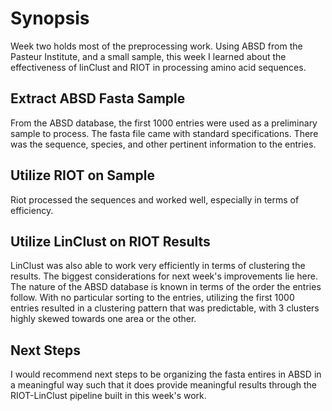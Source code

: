 # Synopsis
Week two holds most of the preprocessing work. Using ABSD from the Pasteur Institute, and a small sample, this week I learned about the effectiveness
of linClust and RIOT in processing amino acid sequences. 

## Extract ABSD Fasta Sample
From the ABSD database, the first 1000 entries were used as a preliminary sample to process. The fasta file came with standard specifications.
There was the sequence, species, and other pertinent information to the entries.

## Utilize RIOT on Sample
Riot processed the sequences and worked well, especially in terms of efficiency. 

## Utilize LinClust on RIOT Results
LinClust was also able to work very efficiently in terms of clustering the results. The biggest considerations for next week's improvements lie here. 
The nature of the ABSD database is known in terms of the order the entries follow. With no particular sorting to the entries, utilizing the first 1000 entries
resulted in a clustering pattern that was predictable, with 3 clusters highly skewed towards one area or the other. 

## Next Steps
I would recommend next steps to be organizing the fasta entires in ABSD in a meaningful way such that it does provide meaningful results through the RIOT-LinClust pipeline 
built in this week's work. 
